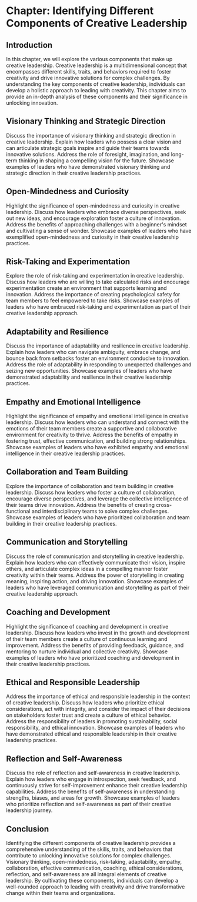 Chapter: Identifying Different Components of Creative Leadership
================================================================

Introduction
------------

In this chapter, we will explore the various components that make up creative leadership. Creative leadership is a multidimensional concept that encompasses different skills, traits, and behaviors required to foster creativity and drive innovative solutions for complex challenges. By understanding the key components of creative leadership, individuals can develop a holistic approach to leading with creativity. This chapter aims to provide an in-depth analysis of these components and their significance in unlocking innovation.

Visionary Thinking and Strategic Direction
------------------------------------------

Discuss the importance of visionary thinking and strategic direction in creative leadership. Explain how leaders who possess a clear vision and can articulate strategic goals inspire and guide their teams towards innovative solutions. Address the role of foresight, imagination, and long-term thinking in shaping a compelling vision for the future. Showcase examples of leaders who have demonstrated visionary thinking and strategic direction in their creative leadership practices.

Open-Mindedness and Curiosity
-----------------------------

Highlight the significance of open-mindedness and curiosity in creative leadership. Discuss how leaders who embrace diverse perspectives, seek out new ideas, and encourage exploration foster a culture of innovation. Address the benefits of approaching challenges with a beginner's mindset and cultivating a sense of wonder. Showcase examples of leaders who have exemplified open-mindedness and curiosity in their creative leadership practices.

Risk-Taking and Experimentation
-------------------------------

Explore the role of risk-taking and experimentation in creative leadership. Discuss how leaders who are willing to take calculated risks and encourage experimentation create an environment that supports learning and innovation. Address the importance of creating psychological safety for team members to feel empowered to take risks. Showcase examples of leaders who have embraced risk-taking and experimentation as part of their creative leadership approach.

Adaptability and Resilience
---------------------------

Discuss the importance of adaptability and resilience in creative leadership. Explain how leaders who can navigate ambiguity, embrace change, and bounce back from setbacks foster an environment conducive to innovation. Address the role of adaptability in responding to unexpected challenges and seizing new opportunities. Showcase examples of leaders who have demonstrated adaptability and resilience in their creative leadership practices.

Empathy and Emotional Intelligence
----------------------------------

Highlight the significance of empathy and emotional intelligence in creative leadership. Discuss how leaders who can understand and connect with the emotions of their team members create a supportive and collaborative environment for creativity to thrive. Address the benefits of empathy in fostering trust, effective communication, and building strong relationships. Showcase examples of leaders who have exhibited empathy and emotional intelligence in their creative leadership practices.

Collaboration and Team Building
-------------------------------

Explore the importance of collaboration and team building in creative leadership. Discuss how leaders who foster a culture of collaboration, encourage diverse perspectives, and leverage the collective intelligence of their teams drive innovation. Address the benefits of creating cross-functional and interdisciplinary teams to solve complex challenges. Showcase examples of leaders who have prioritized collaboration and team building in their creative leadership practices.

Communication and Storytelling
------------------------------

Discuss the role of communication and storytelling in creative leadership. Explain how leaders who can effectively communicate their vision, inspire others, and articulate complex ideas in a compelling manner foster creativity within their teams. Address the power of storytelling in creating meaning, inspiring action, and driving innovation. Showcase examples of leaders who have leveraged communication and storytelling as part of their creative leadership approach.

Coaching and Development
------------------------

Highlight the significance of coaching and development in creative leadership. Discuss how leaders who invest in the growth and development of their team members create a culture of continuous learning and improvement. Address the benefits of providing feedback, guidance, and mentoring to nurture individual and collective creativity. Showcase examples of leaders who have prioritized coaching and development in their creative leadership practices.

Ethical and Responsible Leadership
----------------------------------

Address the importance of ethical and responsible leadership in the context of creative leadership. Discuss how leaders who prioritize ethical considerations, act with integrity, and consider the impact of their decisions on stakeholders foster trust and create a culture of ethical behavior. Address the responsibility of leaders in promoting sustainability, social responsibility, and ethical innovation. Showcase examples of leaders who have demonstrated ethical and responsible leadership in their creative leadership practices.

Reflection and Self-Awareness
-----------------------------

Discuss the role of reflection and self-awareness in creative leadership. Explain how leaders who engage in introspection, seek feedback, and continuously strive for self-improvement enhance their creative leadership capabilities. Address the benefits of self-awareness in understanding strengths, biases, and areas for growth. Showcase examples of leaders who prioritize reflection and self-awareness as part of their creative leadership journey.

Conclusion
----------

Identifying the different components of creative leadership provides a comprehensive understanding of the skills, traits, and behaviors that contribute to unlocking innovative solutions for complex challenges. Visionary thinking, open-mindedness, risk-taking, adaptability, empathy, collaboration, effective communication, coaching, ethical considerations, reflection, and self-awareness are all integral elements of creative leadership. By cultivating these components, individuals can develop a well-rounded approach to leading with creativity and drive transformative change within their teams and organizations.
